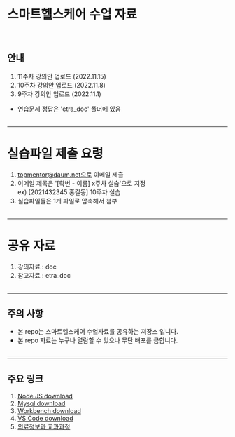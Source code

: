 # 스마트헬스케어 수업 자료 
<br>

## 안내
1. 11주차 강의안 업로드 (2022.11.15) <br>
2. 10주차 강의안 업로드 (2022.11.8) <br>
3. 9주차 강의안 업로드 (2022.11.1) <br>
* 연습문제 정답은 'etra_doc' 폴더에 있음
<br><br>

-----------------------------------
# 실습파일 제출 요령

1. topmentor@daum.net으로 이메일 제출 
2. 이메일 제목은 '[학번 - 이름] x주차 실습'으로 지정 <br>
   ex) [2021432345 홍길동] 10주차 실습
3. 실습파일들은 1개 파일로 압축해서 첨부
<br><br>


-----------------------------------
# 공유 자료

1. 강의자료 : doc 
2. 참고자료 : etra_doc
<br><br>

-----------------------------------
## 주의 사항
* 본 repo는 스마트헬스케어 수업자료를 공유하는 저장소 입니다. 
* 본 repo 자료는 누구나 열람할 수 있으나 무단 배포를 금합니다.
<br><br>

-----------------------------------

## 주요 링크
1. [Node JS download](https://nodejs.org/ko/) <br>
2. [Mysql download](https://downloads.mysql.com/archives/installer/) <br>
3. [Workbench download](https://downloads.mysql.com/archives/workbench/) <br>
4. [VS Code download](https://code.visualstudio.com/download) <br>
5. [의료정보과 교과과정](https://www.shu.ac.kr/file/announcing/cur_mis_2021.pdf) <br>
<br><br>




